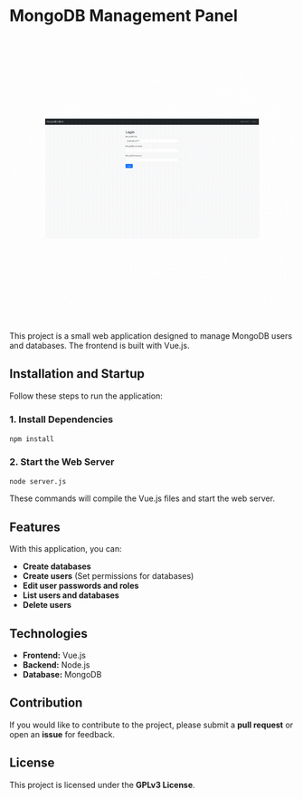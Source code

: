 # MongoDB Management Panel

![Screenshot](screenshots.gif)


This project is a small web application designed to manage MongoDB users and databases. The frontend is built with Vue.js.

## Installation and Startup

Follow these steps to run the application:

### 1. Install Dependencies

    npm install

### 2. Start the Web Server

    node server.js

These commands will compile the Vue.js files and start the web server.

## Features

With this application, you can:

- **Create databases**
- **Create users** (Set permissions for databases)
- **Edit user passwords and roles**
- **List users and databases**
- **Delete users**

## Technologies
- **Frontend:** Vue.js
- **Backend:** Node.js
- **Database:** MongoDB

## Contribution
If you would like to contribute to the project, please submit a **pull request** or open an **issue** for feedback.

## License
This project is licensed under the **GPLv3 License**.

